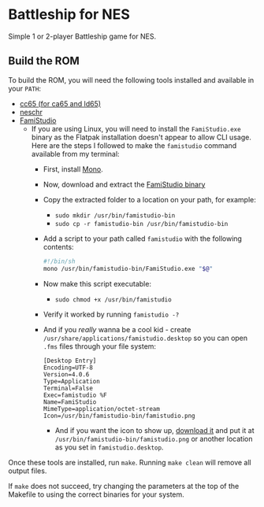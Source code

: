 # Battleship for NES

Simple 1 or 2-player Battleship game for NES.

## Build the ROM

To build the ROM, you will need the following tools installed and available in your `PATH`:

- [cc65 (for ca65 and ld65)](https://cc65.github.io/getting-started.html)
- [neschr](https://github.com/spencerjbeckwith/neschr)
- [FamiStudio](https://famistudio.org/)
  - If you are using Linux, you will need to install the `FamiStudio.exe` binary as the Flatpak installation doesn't appear to allow CLI usage. Here are the steps I followed to make the `famistudio` command available from my terminal:
    - First, install [Mono](https://www.mono-project.com/download/stable/#download-lin-ubuntu).
    - Now, download and extract the [FamiStudio binary](https://github.com/BleuBleu/FamiStudio/releases/download/4.0.6/FamiStudio406-LinuxAMD64.zip)
    - Copy the extracted folder to a location on your path, for example:
      - `sudo mkdir /usr/bin/famistudio-bin`
      - `sudo cp -r famistudio-bin /usr/bin/famistudio-bin`
    - Add a script to your path called `famistudio` with the following contents:

        ```sh
        #!/bin/sh
        mono /usr/bin/famistudio-bin/FamiStudio.exe "$@"
        ```

    - Now make this script executable:
      - `sudo chmod +x /usr/bin/famistudio`
    - Verify it worked by running `famistudio -?`
    - And if you _really_ wanna be a cool kid - create `/usr/share/applications/famistudio.desktop` so you can open `.fms` files through your file system:

        ```desktop
        [Desktop Entry]
        Encoding=UTF-8
        Version=4.0.6
        Type=Application
        Terminal=False
        Exec=famistudio %F
        Name=FamiStudio
        MimeType=application/octet-stream
        Icon=/usr/bin/famistudio-bin/famistudio.png
        ```

      - And if you want the icon to show up, [download it](https://github.com/BleuBleu/FamiStudio/blob/master/FamiStudio/Resources/Icons/FamiStudio.iconset/icon_128x128.png) and put it at `/usr/bin/famistudio-bin/famistudio.png` or another location as you set in `famistudio.desktop`.

Once these tools are installed, run `make`. Running `make clean` will remove all output files.

If `make` does not succeed, try changing the parameters at the top of the Makefile to using the correct binaries for your system.
